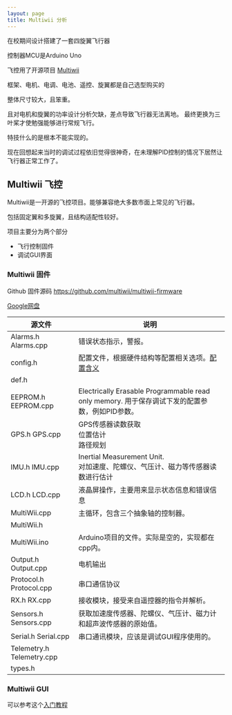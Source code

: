 ```yaml
---
layout: page
title: Multiwii 分析
---
```


<!---
版本    日期    作者    描述
v1.0    2019.06.13  lous    文件创建

-->

在校期间设计搭建了一套四旋翼飞行器

控制器MCU是Arduino Uno

飞控用了开源项目 [Multiwii](http://www.multiwii.com/wiki/?title=Main_Page)

框架、电机、电调、电池、遥控、旋翼都是自己选型购买的

整体尺寸较大，且笨重。

且对电机和旋翼的功率设计分析欠缺，差点导致飞行器无法离地。
最终更换为三叶桨才使勉强能够进行常规飞行。

特技什么的是根本不能实现的。

现在回想起来当时的调试过程依旧觉得很神奇，在未理解PID控制的情况下居然让飞行器正常工作了。

## Multiwii 飞控

Multiwii是一开源的飞控项目。能够兼容绝大多数市面上常见的飞行器。

包括固定翼和多旋翼，且结构适配性较好。

项目主要分为两个部分

- 飞行控制固件
- 调试GUI界面

### Multiwii 固件

Github 固件源码 https://github.com/multiwii/multiwii-firmware

[Google网盘](https://code.google.com/archive/p/multiwii/)

|源文件|说明|
--|--
Alarms.h Alarms.cpp|错误状态指示，警报。
config.h | 配置文件，根据硬件结构等配置相关选项。[配置含义](https://www.cnblogs.com/Tranquilty/p/4848853.html)
def.h|
EEPROM.h EEPROM.cpp|Electrically Erasable Programmable read only memory. 用于保存调试下发的配置参数，例如PID参数。
GPS.h GPS.cpp| GPS传感器读数获取 <br> 位置估计 <br> 路径规划
IMU.h IMU.cpp|  Inertial Measurement Unit.<br> 对加速度、陀螺仪、气压计、磁力等传感器读数进行估计
LCD.h LCD.cpp|液晶屏操作，主要用来显示状态信息和错误信息
MultiWii.cpp|主循环，包含三个抽象轴的控制器。
MultiWii.h|
MultiWii.ino|Arduino项目的文件。实际是空的，实现都在cpp内。
Output.h Output.cpp|电机输出
Protocol.h Protocol.cpp|串口通信协议
RX.h RX.cpp| 接收模块，接受来自遥控器的指令并解析。
Sensors.h Sensors.cpp| 获取加速度传感器、陀螺仪、气压计、磁力计和超声波传感器的原始值。
Serial.h Serial.cpp| 串口通讯模块，应该是调试GUI程序使用的。
Telemetry.h Telemetry.cpp|
types.h|


### Multiwii GUI 

可以参考这个[入门教程](https://blog.csdn.net/yjy728/article/details/69934993)

